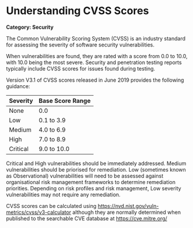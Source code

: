 # Understanding CVSS Scores

__Category: Security__

The Common Vulnerability Scoring System (CVSS) is an industry standard for assessing the severity of software security vulnerabilities. 

When vulnerabilities are found, they are rated with a score from 0.0 to 10.0, with 10.0 being the most severe. Security and penetration testing reports typically include CVSS scores for issues found during testing.

Version V3.1 of CVSS scores released in June 2019 provides the following guidance:

| Severity     | Base Score Range    |
| ------------ |-------------------- |
| None         | 0.0                 |
| Low          | 0.1 to 3.9          |
| Medium       | 4.0 to 6.9          |
| High         | 7.0 to 8.9          |
| Critical     | 9.0 to 10.0         |

Critical and High vulnerabilities should be immediately addressed. Medium vulnerabilities should be priorised for remediation. Low (sometimes known as Observational) vulnerabilities will need to be assessed against organisational risk management frameworks to determine remediation priorities. Depending on risk profiles and risk management, Low severity vulnerabilities may not require any remediation.

CVSS scores can be calculated using https://nvd.nist.gov/vuln-metrics/cvss/v3-calculator although they are normally determined when published to the searchable CVE database at https://cve.mitre.org/
